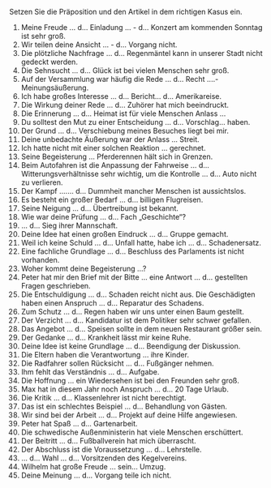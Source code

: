 Setzen Sie die Präposition und den Artikel in dem richtigen Kasus ein.

1. Meine Freude ... d... Einladung ... - d... Konzert am kommenden Sonntag ist sehr groß.
2. Wir teilen deine Ansicht ... - d... Vorgang nicht.
3. Die plötzliche Nachfrage ... d... Regenmäntel kann in unserer Stadt nicht gedeckt werden.
4. Die Sehnsucht ... d... Glück ist bei vielen Menschen sehr groß.
5. Auf der Versammlung war häufig die Rede ... d... Recht ....- Meinungsäußerung.
6. Ich habe großes Interesse ... d... Bericht... d... Amerikareise.
7. Die Wirkung deiner Rede ... d... Zuhörer hat mich beeindruckt.
8. Die Erinnerung ... d... Heimat ist für viele Menschen Anlass ...
9. Du solltest den Mut zu einer Entscheidung ... d... Vorschlag... haben.
10. Der Grund ... d... Verschiebung meines Besuches liegt bei mir.
11. Deine unbedachte Äußerung war der Anlass ... Streit.
12. Ich hatte nicht mit einer solchen Reaktion ... gerechnet.
13. Seine Begeisterung ... Pferderennen hält sich in Grenzen.
14. Beim Autofahren ist die Anpassung der Fahrweise ... d... Witterungsverhältnisse sehr wichtig, um die Kontrolle ... d... Auto nicht zu verlieren.
15. Der Kampf ....... d... Dummheit mancher Menschen ist aussichtslos.
16. Es besteht ein großer Bedarf ... d... billigen Flugreisen.
17. Seine Neigung ... d... Übertreibung ist bekannt.
18. Wie war deine Prüfung ... d... Fach „Geschichte“?
19. ... d... Sieg ihrer Mannschaft.
20. Deine Idee hat einen großen Eindruck ... d... Gruppe gemacht.
21. Weil ich keine Schuld ... d... Unfall hatte, habe ich ... d... Schadenersatz.
22. Eine fachliche Grundlage ... d... Beschluss des Parlaments ist nicht vorhanden.
23. Woher kommt deine Begeisterung ...?
24. Peter hat mir den Brief mit der Bitte ... eine Antwort ... d... gestellten Fragen geschrieben.
25. Die Entschuldigung ... d... Schaden reicht nicht aus. Die Geschädigten haben einen Anspruch ... d... Reparatur des Schadens.
26. Zum Schutz ... d... Regen haben wir uns unter einen Baum gestellt.
27. Der Verzicht ... d... Kandidatur ist dem Politiker sehr schwer gefallen.
28. Das Angebot ... d... Speisen sollte in dem neuen Restaurant größer sein.
29. Der Gedanke ... d... Krankheit lässt mir keine Ruhe.
30. Deine Idee ist keine Grundlage ... d... Beendigung der Diskussion.
31. Die Eltern haben die Verantwortung ... ihre Kinder.
32. Die Radfahrer sollen Rücksicht ... d... Fußgänger nehmen.
33. Ihm fehlt das Verständnis ... d... Aufgabe.
34. Die Hoffnung ... ein Wiedersehen ist bei den Freunden sehr groß.
35. Max hat in diesem Jahr noch Anspruch ... d... 20 Tage Urlaub.
36. Die Kritik ... d... Klassenlehrer ist nicht berechtigt.
37. Das ist ein schlechtes Beispiel ... d... Behandlung von Gästen.
38. Wir sind bei der Arbeit ... d... Projekt auf deine Hilfe angewiesen.
39. Peter hat Spaß ... d... Gartenarbeit.
40. Die schwedische Außenministerin hat viele Menschen erschüttert.
41. Der Beitritt ... d... Fußballverein hat mich überrascht.
42. Der Abschluss ist die Voraussetzung ... d... Lehrstelle.
43. ... d... Wahl ... d... Vorsitzenden des Kegelvereins.
44. Wilhelm hat große Freude ... sein... Umzug.
45. Deine Meinung ... d... Vorgang teile ich nicht.